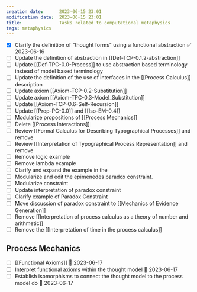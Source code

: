 ```yaml
---
creation date:		2023-06-15 23:01
modification date:	2023-06-15 23:01
title: 				Tasks related to computational metaphysics
tags: metaphysics
---
```

- [x] Clarify the definition of "thought forms" using a functional abstraction ✅ 2023-06-16
- [ ] Update the definition of abstraction in [[Def-TCP-0.1.2-abstraction]]
- [ ] Update [[Def-TPC-0.0-Process]] to use abstraction based terminology instead of model based terminology
- [ ] Update the definition of the use of interfaces in the [[Process Calculus]] description
- [ ] Update axiom [[Axiom-TCP-0.2-Substitution]]
- [ ] Update axiom [[Axiom-TPC-0.3-Model_Substitution]]
- [ ] Update [[Axiom-TCP-O.6-Self-Recursion]]
- [ ] Update [[Prop-PC-0.0]] and [[Iso-EM-0.4]]
- [ ] Modularize propositions of [[Process Mechanics]]
- [ ] Delete [[Process Interactions]]
- [ ] Review [[Formal Calculus for Describing Typographical Processes]] and remove
- [ ] Review [[Interpretation of Typographical Process Representation]] and remove
- [ ] Remove  logic example
- [ ] Remove lambda example
- [ ] Clarify and expand the example in the
- [ ] Modularize and edit the epimenedes paradox constraint.
- [ ] Modularize constraint
- [ ] Update interpretation of paradox constraint
- [ ] Clarify example of Paradox Constraint
- [ ] Move discussion of paradox constraint to [[Mechanics of Evidence Generation]]
- [ ] Remove [[Interpretation of process calculus as a theory of number and arithmetic]]
- [ ] Remove the [[Interpretation of time in the process calculus]]

## Process Mechanics
- [ ] [[Functional Axioms]] 📅 2023-06-17
- [ ] Interpret functional axioms within the thought model 📅 2023-06-17 
- [ ] Establish isomorphisms to connect the thought model to the process model do 📅 2023-06-17 